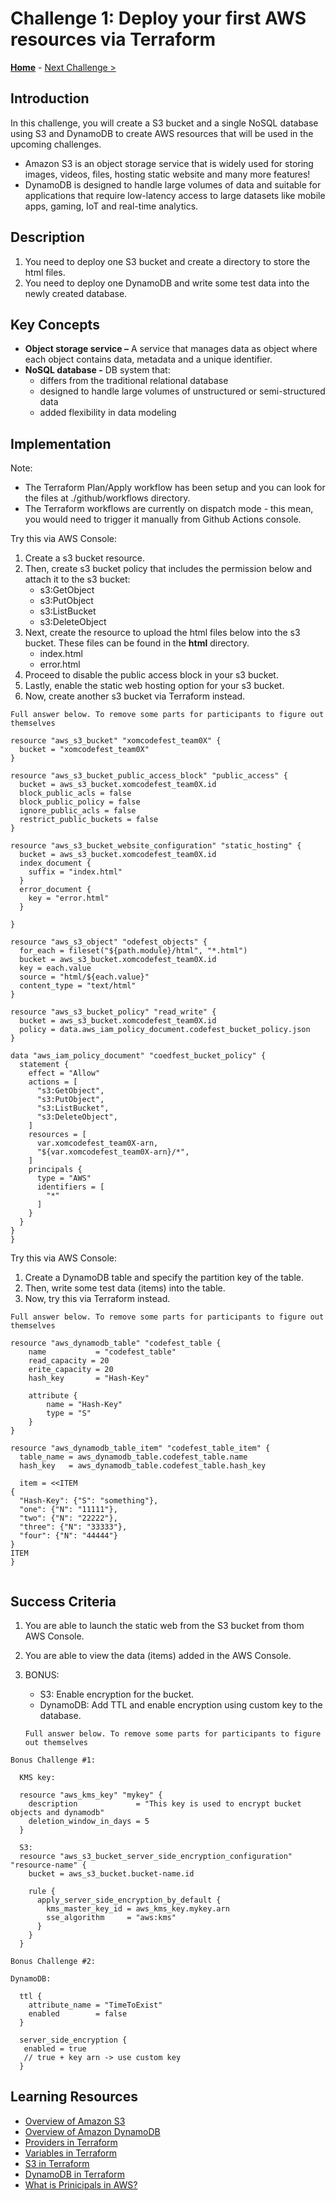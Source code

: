 # Challenge 1: Deploy your first AWS resources via Terraform

**[Home](../README.md)** - [Next Challenge &gt;](./Challenge-02.md)

## Introduction

In this challenge, you will create a S3 bucket and a single NoSQL database using S3 and DynamoDB to create AWS resources that will be used in the upcoming challenges. 
  - Amazon S3 is an object storage service that is widely used for storing images, videos, files, hosting static website and many more features!
  - DynamoDB is designed to handle large volumes of data and suitable for applications that require low-latency access to large datasets like mobile apps, gaming, IoT and real-time analytics. 


## Description

1. You need to deploy one S3 bucket and create a directory to store the html files.
2. You need to deploy one DynamoDB and write some test data into the newly created database.

## Key Concepts

- **Object storage service –** A service that manages data as object where each object contains data, metadata and a unique identifier.
- **NoSQL database -** DB system that:
  - differs from the traditional relational database
  - designed to handle large volumes of unstructured or semi-structured data
  - added flexibility in data modeling

## Implementation

Note: 
- The Terraform Plan/Apply workflow has been setup and you can look for the files at ./github/workflows directory.
- The Terraform workflows are currently on dispatch mode - this mean, you would need to trigger it manually from Github Actions console.

Try this via AWS Console:

1. Create a s3 bucket resource.
2. Then, create s3 bucket policy that includes the permission below and attach it to the s3 bucket:
   - s3:GetObject
   - s3:PutObject
   - s3:ListBucket
   - s3:DeleteObject
3. Next, create the resource to upload the html files below into the s3 bucket. These files can be found in the **html** directory.
   - index.html
   - error.html
4. Proceed to disable the public access block in your s3 bucket.
5. Lastly, enable the static web hosting option for your s3 bucket.
6. Now, create another s3 bucket via Terraform instead.

   
`Full answer below. To remove some parts for participants to figure out themselves`

```
resource "aws_s3_bucket" "xomcodefest_team0X" {
  bucket = "xomcodefest_team0X"
}

resource "aws_s3_bucket_public_access_block" "public_access" {
  bucket = aws_s3_bucket.xomcodefest_team0X.id
  block_public_acls = false
  block_public_policy = false
  ignore_public_acls = false
  restrict_public_buckets = false
}

resource "aws_s3_bucket_website_configuration" "static_hosting" {
  bucket = aws_s3_bucket.xomcodefest_team0X.id
  index_document {
    suffix = "index.html"
  } 
  error_document {
    key = "error.html"
  }
  
}

resource "aws_s3_object" "odefest_objects" {
  for_each = fileset("${path.module}/html", "*.html")
  bucket = aws_s3_bucket.xomcodefest_team0X.id
  key = each.value
  source = "html/${each.value}"
  content_type = "text/html"
}

resource "aws_s3_bucket_policy" "read_write" {
  bucket = aws_s3_bucket.xomcodefest_team0X.id
  policy = data.aws_iam_policy_document.codefest_bucket_policy.json
}

data "aws_iam_policy_document" "coedfest_bucket_policy" {
  statement {
    effect = "Allow"
    actions = [
      "s3:GetObject",
      "s3:PutObject",
      "s3:ListBucket",
      "s3:DeleteObject",
    ]
    resources = [
      var.xomcodefest_team0X-arn,
      "${var.xomcodefest_team0X-arn}/*",
    ]
    principals {
      type = "AWS"
      identifiers = [
        "*"
      ]
    }
  }
}
}
```

Try this via AWS Console:

1. Create a DynamoDB table and specify the partition key of the table.
2. Then, write some test data (items) into the table.
3. Now, try this via Terraform instead.

`Full answer below. To remove some parts for participants to figure out themselves`

```
resource "aws_dynamodb_table" "codefest_table {
    name           = "codefest_table"
    read_capacity = 20
    erite_capacity = 20
    hash_key       = "Hash-Key"

    attribute {
        name = "Hash-Key"
        type = "S"
    }
}

resource "aws_dynamodb_table_item" "codefest_table_item" {
  table_name = aws_dynamodb_table.codefest_table.name
  hash_key   = aws_dynamodb_table.codefest_table.hash_key

  item = <<ITEM
{
  "Hash-Key": {"S": "something"},
  "one": {"N": "11111"},
  "two": {"N": "22222"},
  "three": {"N": "33333"},
  "four": {"N": "44444"}
}
ITEM
}


```

   
## Success Criteria

1. You are able to launch the static web from the S3 bucket from thom AWS Console.
2. You are able to view the data (items) added in the AWS Console. 
3. BONUS:
   - S3: Enable encryption for the bucket.
   - DynamoDB: Add TTL and enable encryption using custom key to the database.
     
   `Full answer below. To remove some parts for participants to figure out themselves`

```
Bonus Challenge #1:

  KMS key:

  resource "aws_kms_key" "mykey" {
    description             = "This key is used to encrypt bucket objects and dynamodb"
    deletion_window_in_days = 5
  }

  S3:
  resource "aws_s3_bucket_server_side_encryption_configuration" "resource-name" {
    bucket = aws_s3_bucket.bucket-name.id
  
    rule {
      apply_server_side_encryption_by_default {
        kms_master_key_id = aws_kms_key.mykey.arn
        sse_algorithm     = "aws:kms"
      }
    }
  }
```

```
Bonus Challenge #2:

DynamoDB:

  ttl {
    attribute_name = "TimeToExist"
    enabled        = false
  }

  server_side_encryption {
   enabled = true 
   // true + key arn -> use custom key
  }

```

## Learning Resources

* [Overview of Amazon S3](https://docs.aws.amazon.com/AmazonS3/latest/userguide/UsingBucket.html)
* [Overview of Amazon DynamoDB](https://docs.aws.amazon.com/prescriptive-guidance/latest/modernization-rdbms-dynamodb/overview.html)
* [Providers in Terraform](https://registry.terraform.io/providers/hashicorp/aws/latest)
* [Variables in Terraform](https://developer.hashicorp.com/terraform/language/values/variables)
* [S3 in Terraform](https://registry.terraform.io/providers/hashicorp/aws/latest/docs/resources/s3_bucket)
* [DynamoDB in Terraform](https://registry.terraform.io/providers/hashicorp/aws/latest/docs/resources/dynamodb_table)
* [What is Prinicipals in AWS?](https://docs.aws.amazon.com/IAM/latest/UserGuide/reference_policies_elements_principal.html)

